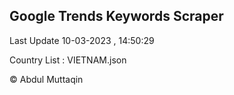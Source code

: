 

## Google Trends Keywords Scraper 
 
Last Update 10-03-2023 , 14:50:29

Country List :
VIETNAM.json



© Abdul Muttaqin 
